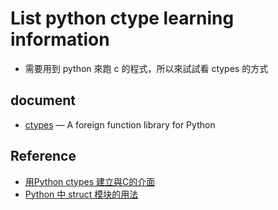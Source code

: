 # List python ctype learning information
  * 需要用到 python 來跑 c 的程式，所以來試試看 ctypes 的方式

## document
  * [ctypes](https://docs.python.org/3.7/library/ctypes.html) — A foreign function library for Python

## Reference
  * [用Python ctypes 建立與C的介面](https://yodalee.blogspot.com/2017/03/python-ctypes-c.html)
  * [Python 中 struct 模块的用法](http://kaiyuan.me/2015/12/25/python-struct/)
